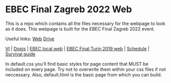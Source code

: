 # EBEC Final Zagreb 2022 Web

This is a repo which contains all the files necessary for the webpage to look as it does. This webpage is built for the EBEC Final Zagreb 2022 event.

Useful links:
[Web](https://ebec-final-zagreb-2022.netlify.app/)
[Drive](https://drive.google.com/drive/u/1/folders/1bPgM50-mtkoYLCE54O8txg7cpV8L_msj)

[VI](https://lbgzagreb.slack.com/files/UML2NDSS2/F02M1JPE48K/vi_ebec_final.pdf) | 
[Dopis](https://drive.google.com/file/d/1BSrnP00VpRK66rr5h_E6j4vqPpk9pXv_/view) | 
[EBEC local web](https://best.hr/ebec/) | 
[EBEC Final Turin 2019 web](https://www.bestorino.com/ebecfinal/) |
[Schedule](https://docs.google.com/spreadsheets/d/1GtH79MJElWUphnlKzePiw0892swHtk_0IiimOFVZ_Kg) |
[Survival guide](#)

In default.css you'll find basic styles for page content that MUST be included on every page. Try not to overwrite them within your css files if not neccessary.
Also, default.html is the basic page from which you can build.
